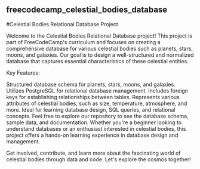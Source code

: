 ## freecodecamp_celestial_bodies_database
#Celestial Bodies Relational Database Project

Welcome to the Celestial Bodies Relational Database project! This project is part of FreeCodeCamp's curriculum and focuses on creating a comprehensive database for various celestial bodies such as planets, stars, moons, and galaxies. Our goal is to design a well-structured and normalized database that captures essential characteristics of these celestial entities.

Key Features:

Structured database schema for planets, stars, moons, and galaxies.
Utilizes PostgreSQL for relational database management.
Includes foreign keys for establishing relationships between tables.
Represents various attributes of celestial bodies, such as size, temperature, atmosphere, and more.
Ideal for learning database design, SQL queries, and relational concepts.
Feel free to explore our repository to see the database schema, sample data, and documentation. Whether you're a beginner looking to understand databases or an enthusiast interested in celestial bodies, this project offers a hands-on learning experience in database design and management.

Get involved, contribute, and learn more about the fascinating world of celestial bodies through data and code. Let's explore the cosmos together!


